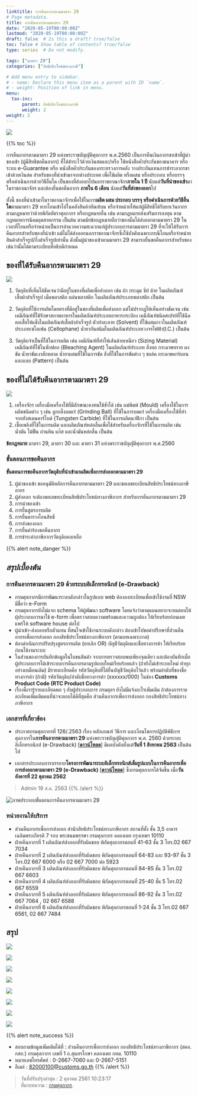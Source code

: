 ```yaml
---
linktitle: การคืนอากรตามมาตรา 29
# Page metadata.
title: การคืนอากรตามมาตรา 29 
date: "2020-05-19T00:00:00Z"
lastmod: "2020-05-19T00:00:00Z"
draft: false  # Is this a draft? true/false
toc: false # Show table of contents? true/false
type: series  # Do not modify.

tags: ["มาตรา 29"]
categories: ["สิทธิประโยชน์ทางภาษี"]

# Add menu entry to sidebar.
# - name: Declare this menu item as a parent with ID `name`.
# - weight: Position of link in menu.
menu:
  tax-inc:
      parent: สิทธิประโยชน์ทางภาษี
      weight: 2
weight: 2
---
```


![](../img/drawback.jpg)

{{% toc %}}

การคืนอากรตามมาตรา 29 แห่งพระราชบัญญัติศุลกากร พ.ศ.2560 เป็นการคืนเงินอากรขาเข้าที่ผู้นำของเข้า (ผู้มีสิทธิขอคืนอากร) ที่ได้ชำระไว้ด้วยเงินสดและ/หรือ ใช้หนังสือค้ำประกันของธนาคาร หรือระบบ e-Guarantee หรือ หนังสือค้ำประกันของกระทรวงการคลัง วางประกันแทนการชำระอากรขาเข้าด้วยเงินสด สำหรับของที่นำเข้ามาจากต่างประเทศ เพื่อใช้ผลิต หรือผสม หรือประกอบ หรือบรรจุ หรือดำเนินการด้วยวิธีอื่นใด เป็นของที่ส่งออกไปนอกราชอาณาจักร**ภายใน 1 ปี** นับแต่**วันที่นำของเข้า**มาในราชอาณาจักร และต้องยื่นขอคืนอากร **ภายใน 6 เดือน** นับแต่**วันที่ส่งของออก**ไป


ทั้งนี้ ของที่นำเข้ามาในราชอาณาจักรเพื่อใช้ในการ**ผลิต ผสม ประกอบ บรรจุ หรือดำเนินการด้วยวิธีอื่นใด**ตามมาตรา 29 หากโอนเข้าไปในคลังสินค้าทัณฑ์บน หรือจำหน่ายให้แก่ผู้มีสิทธิได้รับยกเว้นอากรตามกฎหมายว่าด้วยพิกัดอัตราศุลกากร หรือกฎหมายอื่น เช่น ตามกฎหมายส่งเสริมการลงทุน ตามกฎหมายการนิคมอุตสาหกรรม เป็นต้น ตามนัยข้อกฎหมายถือว่าของนั้นได้ส่งออกตามมาตรา 29 ในเวลาที่โอนหรือจำหน่ายเป็นการอำนวยความสะดวกแก่ผู้ประกอบการตามมาตรา 29 ที่จะให้ได้รับการคืนอากรสำหรับของที่นำเข้า แม้ไม่ได้ส่งออกนอกราชอาณาจักรซึ่งใช้บังคับเฉพาะกรณีโอนหรือจำหน่ายสินค้าสำเร็จรูป/กึ่งสำเร็จรูปเท่านั้น ดังนั้นผู้นำของเข้าตามมาตรา 29 สามารถยื่นขอคืนอากรสำหรับของเช่นว่านั้นได้ตามระเบียบที่อธิบดีกำหนด

## ของที่ได้รับคืนอากรตามมาตรา 29

![](https://github.com/ecs-support/knowledge-center/raw/master/img/e-tax-incentive/e-tax-guide/e-tax-guidejpg_Page7-1.jpg)

1. วัตถุดิบที่เห็นได้ชัดเจนว่ามีอยู่ในของที่ผลิตเพื่อส่งออก เช่น ผ้า กระดุม ซิป ด้าย ในผลิตภัณฑ์เสื้อผ้าสำเร็จรูป เม็ดพลาสติก แผ่นพลาสติก ในผลิตภัณฑ์ประเภทพลาสติก เป็นต้น

2. วัตถุดิบที่ใช้การผลิตโดยตรงที่มีอยู่ในของที่ผลิตเพื่อส่งออก แต่ไม่ปรากฏให้เห็นอย่างชัดเจน เช่นเคมีภัณฑ์ที่ใช้รักษาสภาพอาหารในผลิตภัณฑ์ประเภทอาหารกระป๋อง เคมีภัณฑ์ชนิดสเปรย์ที่ใช้ฉีดคอเสื้อให้แข็งในผลิตภัณฑ์เสื้อผ้าสำเร็จรูป ตัวทำละลาย (Solvent) ที่ใช้ผสมกาวในผลิตภัณฑ์ประเภทเซโลเฟน (Cellophane) น้ำยากันสนิมในผลิตภัณฑ์ประเภทวงจรไฟฟ้า(I.C.) เป็นต้น

3. วัตถุดิบจำเป็นที่ใช้ในการผลิต เช่น เคมีภัณฑ์ที่ทำให้เส้นด้ายเหนียว (Sizing Material) เคมีภัณฑ์ที่ใช้ในซักฟอก (Bleaching Agent) ในผลิตภัณฑ์ประเภท สิ่งทอ กระดาษทราย ผงขัด น้ำยาขัดเงาสักหลาด น้ำยาผสมที่ใช้ในการขัด สิ่งที่ใช้ในการขัดต่าง ๆ ชอล์ค กระดาษคาร์บอน และแบบ (Pattern) เป็นต้น

## ของที่ไม่ได้รับคืนอากรตามมาตรา 29

![](https://github.com/ecs-support/knowledge-center/raw/master/img/e-tax-incentive/e-tax-guide/e-tax-guidejpg_Page7-2.jpg)

1. เครื่องจักร เครื่องมือเครื่องใช้ที่มีลักษณะคงทนใช้ซ้ำได้ เช่น แม่พิมพ์ (Mould) เครื่องใช้ในการผลิตชนิดต่าง ๆ เช่น ลูกกลิ้งบดแร่ (Grinding Ball) ที่ใช้ในการบดแร่ เครื่องมือเครื่องใช้ที่ทำจากทังสเตนคาร์ไบด์ (Tungsten Carbide) ที่ใช้ในการผลิตนาฬิกา เป็นต้น
2. เชื้อเพลิงที่ใช้ในการผลิต และผลิตภัณฑ์หล่อลื่นเพื่อใช้สำหรับเครื่องจักรที่ใช้ในการผลิต เช่น น้ำมัน ไม้ฟืน ถ่านหิน แก๊ส และน้ำมันหล่อลื่น เป็นต้น

**ข้อกฎหมาย**
มาตรา 29, มาตรา 30 และ มาตรา 31 แห่งพระราชบัญญัติศุลกากร พ.ศ.2560

### ขั้นตอนการขอคืนอากร

**ขั้นตอนการขอคืนอากรวัตถุดิบที่นำเข้ามาผลิตเพื่อการส่งออกตามมาตรา 29**

1. ผู้นำของเข้า ขออนุมัติหลักการคืนอากรตามมาตรา 29 และขอเลขทะเบียนสิทธิประโยชน์ทางภาษีอากร
2. ผู้ส่งออก จะต้องขอเลขทะเบียนสิทธิประโยชน์ทางภาษีอากร สำหรับการคืนอากรตามมาตรา 29
3. การนำของเข้า
4. การยื่นสูตรการผลิต
5. การยื่นตารางโอนสิทธิ์
6. การส่งของออก
7. การยื่นคำร้องขอคืนอากร
8. การชำระค่าภาษีอากรวัตถุดิบคงเหลือ

{{% alert note_danger %}}

## *สรุปเบื้องต้น*

### การคืนอากรตามมาตรา 29 ด้วยระบบอิเล็กทรอนิกส์ (e-Drawback)


- กรมศุลกากรมีการพัฒนาระบบดังกล่าวในรูปแบบ web ต้องลงทะเบียนเพื่อเข้าใช้งานที่ NSW มีชื่อว่า e-Form  
- กรมศุลกากรยังไม่แจก schema ให้ผู้พัฒนา software โดยแจ้งว่าตามแผนอยากจะทดสอบให้ผุ้ประกอบการมาใช้ e-form เพื่อตรวจสอบความพร้อมและความถูกต้อง ให้เรียบร้อยก่อนเผยแพร่ให้ software house ต่อไป
- ผู้นำเข้า-ส่งออกหรือตัวแทน ที่สนใจเข้าใช้งานระบบดังกล่าว ต้องเข้าไปขอคำปรึกษาที่ส่วนคืนอากรเพื่อการส่งออก กองสิทธิประโยชน์ทางภาษีอากร (ตามบทเฉพาะกาล)
- ต้องดำเนินการปรับปรุงสูตรการผลิต (ยกเลิก OR) บัญชีวัตถุดิบและชื่อทางการค้า ให้เรียบร้อยก่อนใช้งานระบบ
- ในส่วนของการบันทึกข้อมูลในใบขนสินค้า จากการตรวจสอบพบเพียงจุดเดียว และต้องบันทึกเมื่อผู้ประกอบการได้เข้าระบบการคืนอากรตามรูปแบบใหม่เรียบร้อยแล้ว (ถ้ายังไม่เข้าระบบใหม่ ทำทุกอย่างเหมือนเดิม) มีรายละเอียดคือ รหัสวัตถุดิบที่ได้ยื่นบัญชีวัตถุดิบไว้แล้ว พร้อมลำดับที่ของชื่อทางการค้า (ถ้ามี) รหัสวัตถุดิบ/ลำดับชื่อทางการค้า (xxxxxx/000) ในช่อง **Customs Product Code (RTC Product Code)**
- เรื่องนี้เรารู้รายละเอียดพอ ๆ กับผู้ประกอบการ กรมศุลฯ ยังไม่มีแจ้งอะไรเพิ่มเติม ถ้าต้องการรายละเอียดเพิ่มเติมคนที่น่าจะตอบได้ดีที่สุดคือ ส่วนคืนอากรเพื่อการส่งออก กองสิทธิประโยชน์ทางภาษีอากร

### เอกสารที่เกี่ยวข้อง

- ประกาศกรมศุลกากรที่ 126/.2563 เรื่อง หลักเกณฑ์ วิธีการ และเงื่อนไขการปฏิบัติพิธีการศุลกากรใน**การคืนอากรตามมาตรา 29** แห่งพระราชบัญญัติศุลกากร พ.ศ. 2560 ด้วยระบบอิเล็กทรอนิกส์ (e-Drawback) [[**ดาวน์โหลด**]](https://ecs-support.github.io/KM/customs/post/announcement/customs/2563-126/) มีผลบังคับตั้งแต่**วันที่ 1 สิงหาคม 2563** เป็นต้นไป

- เอกสารประกอบการบรรยาย**โครงการพัฒนาระบบอิเล็กทรอนิกส์เต็มรูปแบบในการคืนอากรเพื่อการส่งออกตามมาตรา 29 (e-Drawback)** [[**ดาวน์โหลด**]](https://ecs-support.github.io/KM/customs/post/announcement/customs/2563-126/present_e-drawback.pdf)  ซึ่งกรมศุลกากรได้จัดขึ้น เมื่อ**วันอังคารที่ 22 ตุลาคม 2562**

 
> Admin 19 ส.ค. 2563
{{% /alert %}}

![ภาพประกอบขั้นตอนการคืนอากรตามมาตรา 29](https://github.com/ecs-support/knowledge-center/raw/master/img/drawbackpng_Page1.png)


### หน่วยงานให้บริการ 

* ส่วนคืนอากรเพื่อการส่งออก สำนักสิทธิประโยชน์ทางภาษีอากร สถานที่ตั้ง ชั้น 3,5 อาคารเฉลิมพระเกียรติ 7 รอบ พระชนมพรรษา กรมศุลกากร คลองเตย กรุงเทพฯ 10110 
* ฝ่ายคืนอากรที่ 1 ผลิตภัณฑ์ส่งออกที่รับผิดชอบ พิกัดศุลกากรตอนที่ 41-63 ชั้น 3 โทร.02 667 7034 
* ฝ่ายคืนอากรที่ 2 ผลิตภัณฑ์ส่งออกที่รับผิดชอบ พิกัดศุลกากรตอนที่ 64-83 และ 93-97 ชั้น 3 โทร.02 667 6000 หรือ 02 667 7000 ต่อ 5923 
* ฝ่ายคืนอากรที่ 3 ผลิตภัณฑ์ส่งออกที่รับผิดชอบ พิกัดศุลกากรตอนที่ 84-85 ชั้น 3 โทร.02 667 6603 
* ฝ่ายคืนอากรที่ 4 ผลิตภัณฑ์ส่งออกที่รับผิดชอบ พิกัดศุลกากรตอนที่ 25-40 ชั้น 5 โทร.02 667 6559 
* ฝ่ายคืนอากรที่ 5 ผลิตภัณฑ์ส่งออกที่รับผิดชอบ พิกัดศุลกากรตอนที่ 86-92 ชั้น 3 โทร.02 667 7064 , 02 667 6588 
* ฝ่ายคืนอากรที่ 6 ผลิตภัณฑ์ส่งออกที่รับผิดชอบ พิกัดศุลกากรตอนที่ 1-24 ชั้น 3 โทร.02 667 6561, 02 667 7484     

## สรุป

![](https://github.com/ecs-support/knowledge-center/raw/master/img/e-tax-incentive/e-tax-guide/e-tax-guidejpg_Page6.jpg)

![](https://github.com/ecs-support/knowledge-center/raw/master/img/e-tax-incentive/e-tax-guide/e-tax-guidejpg_Page7.jpg)

![](https://github.com/ecs-support/knowledge-center/raw/master/img/e-tax-incentive/e-tax-guide/e-tax-guidejpg_Page8.jpg)

![](https://github.com/ecs-support/knowledge-center/raw/master/img/e-tax-incentive/e-tax-guide/e-tax-guidejpg_Page9.jpg)

![](https://github.com/ecs-support/knowledge-center/raw/master/img/e-tax-incentive/e-tax-guide/e-tax-guidejpg_Page10.jpg)

![](https://github.com/ecs-support/knowledge-center/raw/master/img/e-tax-incentive/e-tax-guide/e-tax-guidejpg_Page11.jpg)

![](https://github.com/ecs-support/knowledge-center/raw/master/img/e-tax-incentive/e-tax-guide/e-tax-guidejpg_Page12.jpg)

![](https://github.com/ecs-support/knowledge-center/raw/master/img/e-tax-incentive/e-tax-guide/e-tax-guidejpg_Page13.jpg)


{{% alert note_success %}}
* สอบถามข้อมูลเพิ่มเติมได้ที่ : ส่วนคืนอากรเพื่อการส่งออก กองสิทธิประโยชน์ทางภาษีอากร (สคอ. กสอ.)
กรมศุลกากร เลขที่ 1 ถ.สุนทรโกษา คลองเตย กทม. 10110
* หมายเลขโทรศัพท์ : 0-2667-7060 และ 0-2667-5151
* อีเมล์ : 82000100@customs.go.th
{{% /alert %}}
> วันที่ปรับปรุงล่าสุด : 2 ตุลาคม 2561 10:23:17  
> ที่มาบทความ :  [กรมศุลกากร](http://www.customs.go.th/cont_strc_simple.php?ini_content=tax_incentive_160928_01&ini_menu=menu_tax_incentive&lang=th&top_menu=menu_homepage&left_menu=menu_tax_incentive_160928_02&lang=th&left_menu=menu_business_160421_03_160725_02).